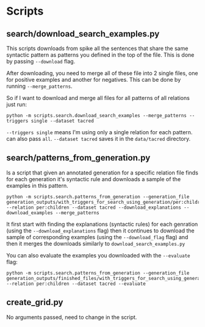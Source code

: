 # Scripts

## search/download_search_examples.py

This scripts downloads from spike all the sentences that share the same syntactic pattern as patterns you defined in the top of the file. This is done by passing `--download` flag.

After downloading, you need to merge all of these file into 2 single files, one for positive examples and another for negatives. This can be done by running `--merge_patterns`.

So if I want to download and merge all files for all patterns of all relations just run:

```
python -m scripts.search.download_search_examples --merge_patterns --triggers single --dataset tacred
```

`--triggers single` means I'm using only a single relation for each pattern. can also pass `all`.
`--dataset tacred` saves it in the `data/tacred` directory.

## search/patterns_from_generation.py

Is a script that given an annotated generation for a specific relation file finds for each generation it's syntactic rule and downloads a sample of the examples in this pattern.

```
python -m scripts.search.patterns_from_generation --generation_file generation_outputs/with_triggers_for_search_using_generation/per:children.txt --relation per:children --dataset tacred --download_explanations --download_examples --merge_patterns
```

It first start with finding the explanations (syntactic rules) for each genration (using the `--download_explanations` flag) then it continues to download the sample of corresponding examples (using the `--download_flag` flag) and then it merges the downloads similarly to `download_search_examples.py`

You can also evaluate the examples you downloaded with the `--evaluate` flag: 

```
python -m scripts.search.patterns_from_generation --generation_file generation_outputs/finished_files/with_triggers_for_search_using_generation/per:children.txt --relation per:children --dataset tacred --evaluate
```

## create_grid.py

No arguments passed, need to change in the script.